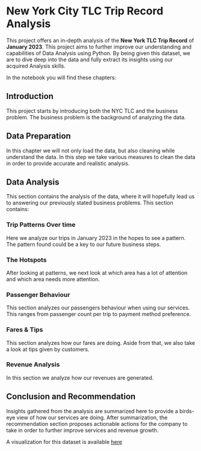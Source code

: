 # **New York City TLC Trip Record Analysis**

This project offers an in-depth analysis of the **New York TLC Trip Record** of **January 2023**. This project aims to further improve our understanding and capabilities of Data Analysis using Python. By being given this dataset, we are to dive deep into the data and fully extract its insights using our acquired Analysis skills.

In the notebook you will find these chapters:

## **Introduction**
This project starts by introducing both the NYC TLC and the business problem. The business problem is the background of analyzing the data.

## **Data Preparation**
In this chapter we will not only load the data, but also cleaning while understand the data. In this step we take various measures to clean the data in order to provide accurate and realistic analysis.

## **Data Analysis**
This section contains the analysis of the data, where it will hopefully lead us to answering our previously stated business problems. This section contains:
### Trip Patterns Over time
Here we analyze our trips in January 2023 in the hopes to see a pattern. The pattern found could be a key to our future business steps.

### The Hotspots
After looking at patterns, we next look at which area has a lot of attention and which area needs more attention.

### Passenger Behaviour
This section analyzes our passengers behaviour when using our services. This ranges from passenger count per trip to payment method preference.

### Fares & Tips
This section analyzes how our fares are doing. Aside from that, we also take a look at tips given by customers.

### Revenue Analysis
In this section we analyze how our revenues are generated.

## **Conclusion and Recommendation**
Insights gathered from the analysis are summarized here to provide a birds-eye view of how our services are doing. After summarization, the recommendation section proposes actionable actions for the company to take in order to further improve services and revenue growth.

A visualization for this dataset is available [here](https://public.tableau.com/app/profile/fritz.immanuel/viz/NYCTLCJanuary2023Dashboard/Dashboard-Main)